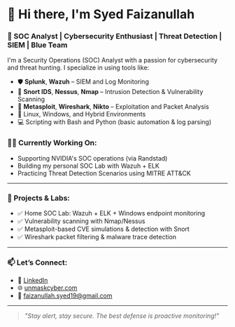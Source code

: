 # 👋 Hi there, I'm Syed Faizanullah

### 🔐 SOC Analyst | Cybersecurity Enthusiast | Threat Detection | SIEM | Blue Team

I'm a Security Operations (SOC) Analyst with a passion for cybersecurity and threat hunting. I specialize in using tools like:

- 🛡️ **Splunk**, **Wazuh** – SIEM and Log Monitoring  
- 🐍 **Snort IDS**, **Nessus**, **Nmap** – Intrusion Detection & Vulnerability Scanning  
- 🧪 **Metasploit**, **Wireshark**, **Nikto** – Exploitation and Packet Analysis  
- 🐧 Linux, Windows, and Hybrid Environments  
- 💻 Scripting with Bash and Python (basic automation & log parsing)

### 👨‍💼 Currently Working On:
- Supporting NVIDIA's SOC operations (via Randstad)  
- Building my personal SOC Lab with Wazuh + ELK  
- Practicing Threat Detection Scenarios using MITRE ATT&CK

---

### 🚀 Projects & Labs:
- ✅ Home SOC Lab: Wazuh + ELK + Windows endpoint monitoring  
- ✅ Vulnerability scanning with Nmap/Nessus  
- ✅ Metasploit-based CVE simulations & detection with Snort  
- ✅ Wireshark packet filtering & malware trace detection

---

### 📫 Let’s Connect:
- 💼 [LinkedIn](https://linkedin.com/in/faizanullah-syed)  
- 🌐 [unmaskcyber.com](https://unmaskcyber.com)  
- 📧 faizanullah.syed19@gmail.com  

---

> *"Stay alert, stay secure. The best defense is proactive monitoring!"*

